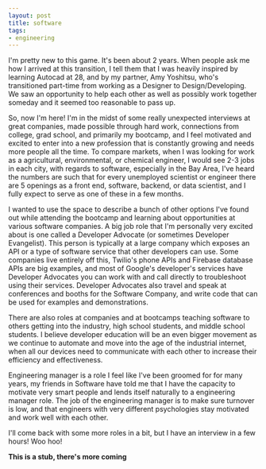 ```yaml
---
layout: post
title: software
tags:
- engineering
---
```


I'm pretty new to this game. It's been about 2 years. When people ask me how I arrived at this transition, I tell them that I was heavily inspired by learning Autocad at 28, and by my partner, Amy Yoshitsu, who's transitioned part-time from working as a Designer to Design/Developing. We saw an opportunity to help each other as well as possibly work together someday and it seemed too reasonable to pass up.

So, now I'm here! I'm in the midst of some really unexpected interviews at great companies, made possible through hard work, connections from college, grad school, and primarily my bootcamp, and I feel motivated and excited to enter into a new profession that is constantly growing and needs more people all the time. To compare markets, when I was looking for work as a agricultural, environmental, or chemical engineer, I would see 2-3 jobs in each city, with regards to software, especially in the Bay Area, I've heard the numbers are such that for every unemployed scientist or engineer there are 5 openings as a front end, software, backend, or data scientist, and I fully expect to serve as one of these in a few months.

I wanted to use the space to describe a bunch of other options I've found out while attending the bootcamp and learning about opportunities at various software companies. A big job role that I'm personally very excited about is one called a Developer Advocate (or sometimes Developer Evangelist). This person is typically at a large company which exposes an API or a type of software service that other developers can use. Some companies live entirely off this, Twilio's phone APIs and Firebase database APIs are big examples, and most of Google's developer's services have Developer Advocates you can work with and call directly to troubleshoot using their services. Developer Advocates also travel and speak at conferences and booths for the Software Company, and write code that can be used for examples and demonstrations.

There are also roles at companies and at bootcamps teaching software to others getting into the industry, high school students, and middle school students. I believe developer education will be an even bigger movement as we continue to automate and move into the age of the industrial internet, when all our devices need to communicate with each other to increase their efficiency and effectiveness.

Engineering manager is a role I feel like I've been groomed for for many years, my friends in Software have told me that I have the capacity to motivate very smart people and lends itself naturally to a engineering manager role. The job of the engineering manager is to make sure turnover is low, and that engineers with very different psychologies stay motivated and work well with each other.

I'll come back with some more roles in a bit, but I have an interview in a few hours! Woo hoo!

**This is a stub, there's more coming**

